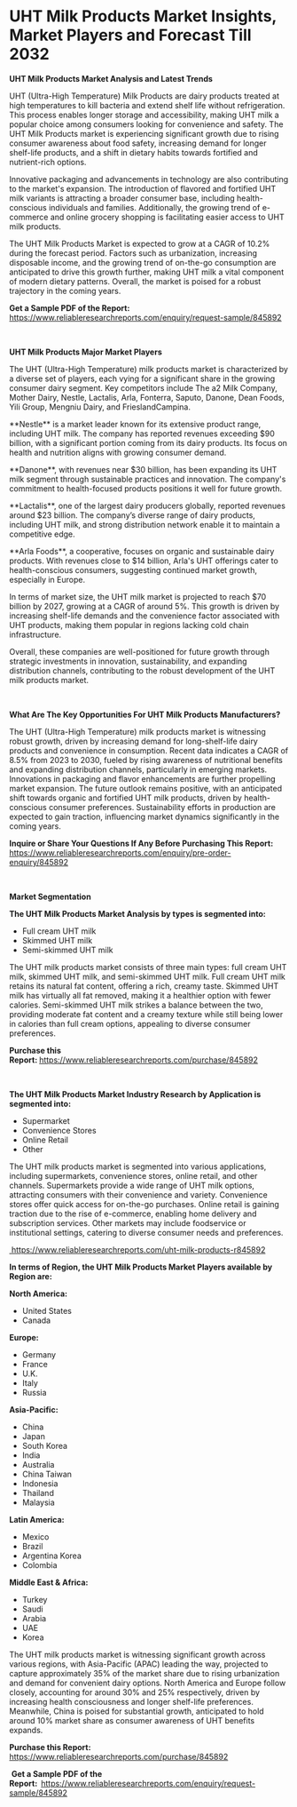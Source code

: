 <p><h1>UHT Milk Products Market Insights, Market Players and Forecast Till 2032</h1></p><p><strong>UHT Milk Products Market Analysis and Latest Trends</strong></p>
<p><p>UHT (Ultra-High Temperature) Milk Products are dairy products treated at high temperatures to kill bacteria and extend shelf life without refrigeration. This process enables longer storage and accessibility, making UHT milk a popular choice among consumers looking for convenience and safety. The UHT Milk Products market is experiencing significant growth due to rising consumer awareness about food safety, increasing demand for longer shelf-life products, and a shift in dietary habits towards fortified and nutrient-rich options.</p><p>Innovative packaging and advancements in technology are also contributing to the market's expansion. The introduction of flavored and fortified UHT milk variants is attracting a broader consumer base, including health-conscious individuals and families. Additionally, the growing trend of e-commerce and online grocery shopping is facilitating easier access to UHT milk products.</p><p>The UHT Milk Products Market is expected to grow at a CAGR of 10.2% during the forecast period. Factors such as urbanization, increasing disposable income, and the growing trend of on-the-go consumption are anticipated to drive this growth further, making UHT milk a vital component of modern dietary patterns. Overall, the market is poised for a robust trajectory in the coming years.</p></p>
<p><strong>Get a Sample PDF of the Report:&nbsp;</strong> <a href="https://www.reliableresearchreports.com/enquiry/request-sample/845892?utm_campaign=2761&utm_medium=2&utm_source=Github&utm_content=ia&utm_term=16042025&utm_id=uht-milk-products">https://www.reliableresearchreports.com/enquiry/request-sample/845892</a></p>
<p>&nbsp;</p>
<p><strong>UHT Milk Products Major Market Players</strong></p>
<p><p>The UHT (Ultra-High Temperature) milk products market is characterized by a diverse set of players, each vying for a significant share in the growing consumer dairy segment. Key competitors include The a2 Milk Company, Mother Dairy, Nestle, Lactalis, Arla, Fonterra, Saputo, Danone, Dean Foods, Yili Group, Mengniu Dairy, and FrieslandCampina.</p><p>**Nestle** is a market leader known for its extensive product range, including UHT milk. The company has reported revenues exceeding $90 billion, with a significant portion coming from its dairy products. Its focus on health and nutrition aligns with growing consumer demand.</p><p>**Danone**, with revenues near $30 billion, has been expanding its UHT milk segment through sustainable practices and innovation. The company's commitment to health-focused products positions it well for future growth.</p><p>**Lactalis**, one of the largest dairy producers globally, reported revenues around $23 billion. The company’s diverse range of dairy products, including UHT milk, and strong distribution network enable it to maintain a competitive edge.</p><p>**Arla Foods**, a cooperative, focuses on organic and sustainable dairy products. With revenues close to $14 billion, Arla's UHT offerings cater to health-conscious consumers, suggesting continued market growth, especially in Europe.</p><p>In terms of market size, the UHT milk market is projected to reach $70 billion by 2027, growing at a CAGR of around 5%. This growth is driven by increasing shelf-life demands and the convenience factor associated with UHT products, making them popular in regions lacking cold chain infrastructure.</p><p>Overall, these companies are well-positioned for future growth through strategic investments in innovation, sustainability, and expanding distribution channels, contributing to the robust development of the UHT milk products market.</p></p>
<p>&nbsp;</p>
<p><strong>What Are The Key Opportunities For UHT Milk Products Manufacturers?</strong></p>
<p><p>The UHT (Ultra-High Temperature) milk products market is witnessing robust growth, driven by increasing demand for long-shelf-life dairy products and convenience in consumption. Recent data indicates a CAGR of 8.5% from 2023 to 2030, fueled by rising awareness of nutritional benefits and expanding distribution channels, particularly in emerging markets. Innovations in packaging and flavor enhancements are further propelling market expansion. The future outlook remains positive, with an anticipated shift towards organic and fortified UHT milk products, driven by health-conscious consumer preferences. Sustainability efforts in production are expected to gain traction, influencing market dynamics significantly in the coming years.</p></p>
<p><strong>Inquire or Share Your Questions If Any Before Purchasing This Report:</strong> <a href="https://www.reliableresearchreports.com/enquiry/pre-order-enquiry/845892?utm_campaign=2761&utm_medium=2&utm_source=Github&utm_content=ia&utm_term=16042025&utm_id=uht-milk-products">https://www.reliableresearchreports.com/enquiry/pre-order-enquiry/845892</a></p>
<p>&nbsp;</p>
<p><strong>Market Segmentation</strong></p>
<p><strong>The UHT Milk Products Market Analysis by types is segmented into:</strong></p>
<p><ul><li>Full cream UHT milk</li><li>Skimmed UHT milk</li><li>Semi-skimmed UHT milk</li></ul></p>
<p><p>The UHT milk products market consists of three main types: full cream UHT milk, skimmed UHT milk, and semi-skimmed UHT milk. Full cream UHT milk retains its natural fat content, offering a rich, creamy taste. Skimmed UHT milk has virtually all fat removed, making it a healthier option with fewer calories. Semi-skimmed UHT milk strikes a balance between the two, providing moderate fat content and a creamy texture while still being lower in calories than full cream options, appealing to diverse consumer preferences.</p></p>
<p><strong>Purchase this Report:&nbsp;</strong><a href="https://www.reliableresearchreports.com/purchase/845892?utm_campaign=2761&utm_medium=2&utm_source=Github&utm_content=ia&utm_term=16042025&utm_id=uht-milk-products">https://www.reliableresearchreports.com/purchase/845892</a></p>
<p>&nbsp;</p>
<p><strong>The UHT Milk Products Market Industry Research by Application is segmented into:</strong></p>
<p><ul><li>Supermarket</li><li>Convenience Stores</li><li>Online Retail</li><li>Other</li></ul></p>
<p><p>The UHT milk products market is segmented into various applications, including supermarkets, convenience stores, online retail, and other channels. Supermarkets provide a wide range of UHT milk options, attracting consumers with their convenience and variety. Convenience stores offer quick access for on-the-go purchases. Online retail is gaining traction due to the rise of e-commerce, enabling home delivery and subscription services. Other markets may include foodservice or institutional settings, catering to diverse consumer needs and preferences.</p></p>
<p><a href="https://www.reliableresearchreports.com/uht-milk-products-r845892?utm_campaign=2761&utm_medium=2&utm_source=Github&utm_content=ia&utm_term=16042025&utm_id=uht-milk-products">&nbsp;https://www.reliableresearchreports.com/uht-milk-products-r845892</a></p>
<p><strong>In terms of Region, the UHT Milk Products Market Players available by Region are:</strong></p>
<p>
    <p> <strong> North America: </strong>
        <ul>
            <li>United States</li>
            <li>Canada</li>
        </ul>
        </p> 
    <p> <strong> Europe: </strong>
        <ul>
            <li>Germany</li>
            <li>France</li>
            <li>U.K.</li>
            <li>Italy</li>
            <li>Russia</li>
        </ul>
        </p> 
    <p> <strong> Asia-Pacific: </strong>
        <ul>
            <li>China</li>
            <li>Japan</li>
            <li>South Korea</li>
            <li>India</li>
            <li>Australia</li>
            <li>China Taiwan</li>
            <li>Indonesia</li>
            <li>Thailand</li>
            <li>Malaysia</li>
        </ul>
        </p> 
    <p> <strong> Latin America: </strong>
        <ul>
            <li>Mexico</li>
            <li>Brazil</li>
            <li>Argentina Korea</li>
            <li>Colombia</li>
        </ul>
        </p> 
    <p> <strong> Middle East & Africa: </strong>
        <ul>
            <li>Turkey</li>
            <li>Saudi</li>
            <li>Arabia</li>
            <li>UAE</li>
            <li>Korea</li>
        </ul>
    </p>
    </p>
<p><p>The UHT milk products market is witnessing significant growth across various regions, with Asia-Pacific (APAC) leading the way, projected to capture approximately 35% of the market share due to rising urbanization and demand for convenient dairy options. North America and Europe follow closely, accounting for around 30% and 25% respectively, driven by increasing health consciousness and longer shelf-life preferences. Meanwhile, China is poised for substantial growth, anticipated to hold around 10% market share as consumer awareness of UHT benefits expands.</p></p>
<p><strong>Purchase this Report: </strong><a href="https://www.reliableresearchreports.com/purchase/845892?utm_campaign=2761&utm_medium=2&utm_source=Github&utm_content=ia&utm_term=16042025&utm_id=uht-milk-products">https://www.reliableresearchreports.com/purchase/845892</a></p>
<p>&nbsp;<strong>Get a Sample PDF of the Report:&nbsp;&nbsp;</strong><a href="https://www.reliableresearchreports.com/enquiry/request-sample/845892?utm_campaign=2761&utm_medium=2&utm_source=Github&utm_content=ia&utm_term=16042025&utm_id=uht-milk-products">https://www.reliableresearchreports.com/enquiry/request-sample/845892</a></p>
<p><strong></strong></p>
<p><p></p><p></p><p></p></p>